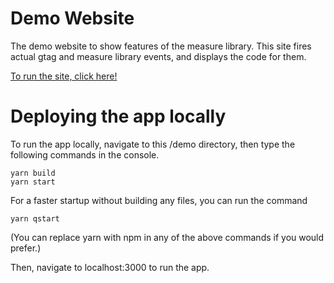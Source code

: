 # Demo Website

The demo website to show features of the measure library.
This site fires actual gtag and measure library events, and
displays the code for them.

[To run the site, click here!](http://measurement-library.appspot.com/)

# Deploying the app locally

To run the app locally, navigate to this /demo directory,
then type the following commands in the console.

```shell script
yarn build
yarn start
```

For a faster startup without building any files,
you can run the command

```shell script
yarn qstart
```

(You can replace yarn with npm in any of the above commands
if you would prefer.)

Then, navigate to localhost:3000 to run the app.

